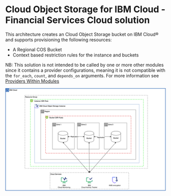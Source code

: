 # Cloud Object Storage for IBM Cloud - Financial Services Cloud solution

This architecture creates an Cloud Object Storage bucket on IBM Cloud® and supports provisioning the following resources:

- A Regional COS Bucket
- Context based restriction rules for the instance and buckets

NB: This solution is not intended to be called by one or more other modules since it contains a provider configurations, meaning it is not compatible with the `for_each`, `count`, and `depends_on` arguments. For more information see [Providers Within Modules](https://developer.hashicorp.com/terraform/language/modules/develop/providers)

![cloud-object-storage-deployable-architecure](../../reference-architectures/secure-regional-bucket.svg)
